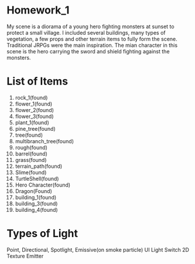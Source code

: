# Homework_1
My scene is a diorama of a young hero fighting monsters at sunset to protect a small village. I included several buildings, many types of vegetation, a few props and other terrain items to fully form the scene. Traditional JRPGs were the main inspiration. The mian character in this scene is the hero carrying the sword and shield fighting against the monsters.

# List of Items
1. rock_1(found)
2. flower_1(found)
3. flower_2(found)
4. flower_3(found)
5. plant_1(found)
6. pine_tree(found)
7. tree(found)
8. multibranch_tree(found)
9. rough(found)
10. barrel(found)
11. grass(found)
12. terrain_path(found)
13. Slime(found)
14. TurtleShell(found)
15. Hero Character(found)
16. Dragon(Found)
17. building_1(found)
18. building_3(found)
19. building_4(found)

# Types of Light
Point, Directional, Spotlight, Emissive(on smoke particle)
UI Light Switch
2D Texture Emitter

